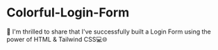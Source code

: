 # Colorful-Login-Form
👋 I'm thrilled to share that I've successfully built a Login Form using the power of HTML &amp; Tailwind CSS💻🌐

